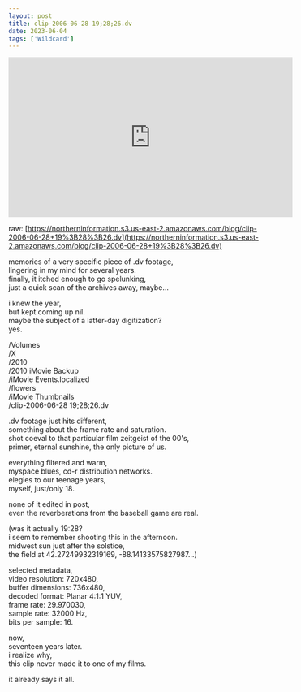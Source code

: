 ```yaml
---
layout: post
title: clip-2006-06-28 19;28;26.dv
date: 2023-06-04
tags: ['Wildcard']
---
```

<iframe width="560" height="315" src="https://www.youtube.com/embed/zOjJlGdqWdI" title="YouTube video player" frameborder="0" allow="accelerometer; autoplay; clipboard-write; encrypted-media; gyroscope; picture-in-picture; web-share" allowfullscreen></iframe>

raw: [https://northerninformation.s3.us-east-2.amazonaws.com/blog/clip-2006-06-28+19%3B28%3B26.dv](https://northerninformation.s3.us-east-2.amazonaws.com/blog/clip-2006-06-28+19%3B28%3B26.dv)

memories of a very specific piece of .dv footage,\
lingering in my mind for several years.<!--x-->\
finally, it itched enough to go spelunking,\
just a quick scan of the archives away, maybe...

i knew the year,\
but kept coming up nil.\
maybe the subject of a latter-day digitization?\
yes.

/Volumes\
/X\
/2010\
/2010 iMovie Backup\
/iMovie Events.localized\
/flowers\
/iMovie Thumbnails\
/clip-2006-06-28 19;28;26.dv

.dv footage just hits different,\
something about the frame rate and saturation.\
shot coeval to that particular film zeitgeist of the 00's,\
primer, eternal sunshine, the only picture of us.

everything filtered and warm,\
myspace blues, cd-r distribution networks.\
elegies to our teenage years,\
myself, just/only 18.

none of it edited in post,\
even the reverberations from the baseball game are real.

(was it actually 19:28?\
i seem to remember shooting this in the afternoon.\
midwest sun just after the solstice,\
the field at 42.27249932319169, -88.14133575827987...)

selected metadata,\
video resolution: 720x480,\
buffer dimensions: 736x480,\
decoded format: Planar 4:1:1 YUV,\
frame rate: 29.970030,\
sample rate: 32000 Hz,\
bits per sample: 16.

now,\
seventeen years later.\
i realize why,\
this clip never made it to one of my films.

it already says it all.
